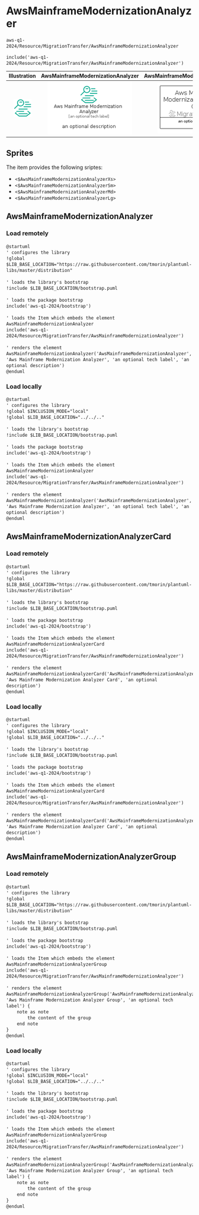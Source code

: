 # AwsMainframeModernizationAnalyzer


```text
aws-q1-2024/Resource/MigrationTransfer/AwsMainframeModernizationAnalyzer
```

```text
include('aws-q1-2024/Resource/MigrationTransfer/AwsMainframeModernizationAnalyzer')
```



| Illustration | AwsMainframeModernizationAnalyzer | AwsMainframeModernizationAnalyzerCard | AwsMainframeModernizationAnalyzerGroup |
| :---: | :---: | :---: | :---: |
| ![illustration for Illustration](../../../aws-q1-2024/Resource/MigrationTransfer/AwsMainframeModernizationAnalyzer.png) | ![illustration for AwsMainframeModernizationAnalyzer](../../../aws-q1-2024/Resource/MigrationTransfer/AwsMainframeModernizationAnalyzer.Local.png) | ![illustration for AwsMainframeModernizationAnalyzerCard](../../../aws-q1-2024/Resource/MigrationTransfer/AwsMainframeModernizationAnalyzerCard.Local.png) | ![illustration for AwsMainframeModernizationAnalyzerGroup](../../../aws-q1-2024/Resource/MigrationTransfer/AwsMainframeModernizationAnalyzerGroup.Local.png) |



## Sprites
The item provides the following sriptes:

- `<$AwsMainframeModernizationAnalyzerXs>`
- `<$AwsMainframeModernizationAnalyzerSm>`
- `<$AwsMainframeModernizationAnalyzerMd>`
- `<$AwsMainframeModernizationAnalyzerLg>`





## AwsMainframeModernizationAnalyzer

### Load remotely
```plantuml
@startuml
' configures the library
!global $LIB_BASE_LOCATION="https://raw.githubusercontent.com/tmorin/plantuml-libs/master/distribution"

' loads the library's bootstrap
!include $LIB_BASE_LOCATION/bootstrap.puml

' loads the package bootstrap
include('aws-q1-2024/bootstrap')

' loads the Item which embeds the element AwsMainframeModernizationAnalyzer
include('aws-q1-2024/Resource/MigrationTransfer/AwsMainframeModernizationAnalyzer')

' renders the element
AwsMainframeModernizationAnalyzer('AwsMainframeModernizationAnalyzer', 'Aws Mainframe Modernization Analyzer', 'an optional tech label', 'an optional description')
@enduml
```

### Load locally
```plantuml
@startuml
' configures the library
!global $INCLUSION_MODE="local"
!global $LIB_BASE_LOCATION="../../.."

' loads the library's bootstrap
!include $LIB_BASE_LOCATION/bootstrap.puml

' loads the package bootstrap
include('aws-q1-2024/bootstrap')

' loads the Item which embeds the element AwsMainframeModernizationAnalyzer
include('aws-q1-2024/Resource/MigrationTransfer/AwsMainframeModernizationAnalyzer')

' renders the element
AwsMainframeModernizationAnalyzer('AwsMainframeModernizationAnalyzer', 'Aws Mainframe Modernization Analyzer', 'an optional tech label', 'an optional description')
@enduml
```

## AwsMainframeModernizationAnalyzerCard

### Load remotely
```plantuml
@startuml
' configures the library
!global $LIB_BASE_LOCATION="https://raw.githubusercontent.com/tmorin/plantuml-libs/master/distribution"

' loads the library's bootstrap
!include $LIB_BASE_LOCATION/bootstrap.puml

' loads the package bootstrap
include('aws-q1-2024/bootstrap')

' loads the Item which embeds the element AwsMainframeModernizationAnalyzerCard
include('aws-q1-2024/Resource/MigrationTransfer/AwsMainframeModernizationAnalyzer')

' renders the element
AwsMainframeModernizationAnalyzerCard('AwsMainframeModernizationAnalyzerCard', 'Aws Mainframe Modernization Analyzer Card', 'an optional description')
@enduml
```

### Load locally
```plantuml
@startuml
' configures the library
!global $INCLUSION_MODE="local"
!global $LIB_BASE_LOCATION="../../.."

' loads the library's bootstrap
!include $LIB_BASE_LOCATION/bootstrap.puml

' loads the package bootstrap
include('aws-q1-2024/bootstrap')

' loads the Item which embeds the element AwsMainframeModernizationAnalyzerCard
include('aws-q1-2024/Resource/MigrationTransfer/AwsMainframeModernizationAnalyzer')

' renders the element
AwsMainframeModernizationAnalyzerCard('AwsMainframeModernizationAnalyzerCard', 'Aws Mainframe Modernization Analyzer Card', 'an optional description')
@enduml
```

## AwsMainframeModernizationAnalyzerGroup

### Load remotely
```plantuml
@startuml
' configures the library
!global $LIB_BASE_LOCATION="https://raw.githubusercontent.com/tmorin/plantuml-libs/master/distribution"

' loads the library's bootstrap
!include $LIB_BASE_LOCATION/bootstrap.puml

' loads the package bootstrap
include('aws-q1-2024/bootstrap')

' loads the Item which embeds the element AwsMainframeModernizationAnalyzerGroup
include('aws-q1-2024/Resource/MigrationTransfer/AwsMainframeModernizationAnalyzer')

' renders the element
AwsMainframeModernizationAnalyzerGroup('AwsMainframeModernizationAnalyzerGroup', 'Aws Mainframe Modernization Analyzer Group', 'an optional tech label') {
    note as note
        the content of the group
    end note
}
@enduml
```

### Load locally
```plantuml
@startuml
' configures the library
!global $INCLUSION_MODE="local"
!global $LIB_BASE_LOCATION="../../.."

' loads the library's bootstrap
!include $LIB_BASE_LOCATION/bootstrap.puml

' loads the package bootstrap
include('aws-q1-2024/bootstrap')

' loads the Item which embeds the element AwsMainframeModernizationAnalyzerGroup
include('aws-q1-2024/Resource/MigrationTransfer/AwsMainframeModernizationAnalyzer')

' renders the element
AwsMainframeModernizationAnalyzerGroup('AwsMainframeModernizationAnalyzerGroup', 'Aws Mainframe Modernization Analyzer Group', 'an optional tech label') {
    note as note
        the content of the group
    end note
}
@enduml
```

